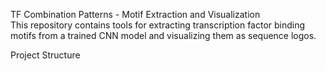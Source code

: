 TF Combination Patterns - Motif Extraction and Visualization   
This repository contains tools for extracting transcription factor binding motifs from a trained CNN model and visualizing them as sequence logos.

Project Structure